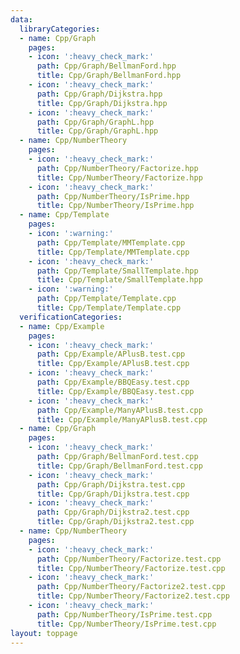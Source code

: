```yaml
---
data:
  libraryCategories:
  - name: Cpp/Graph
    pages:
    - icon: ':heavy_check_mark:'
      path: Cpp/Graph/BellmanFord.hpp
      title: Cpp/Graph/BellmanFord.hpp
    - icon: ':heavy_check_mark:'
      path: Cpp/Graph/Dijkstra.hpp
      title: Cpp/Graph/Dijkstra.hpp
    - icon: ':heavy_check_mark:'
      path: Cpp/Graph/GraphL.hpp
      title: Cpp/Graph/GraphL.hpp
  - name: Cpp/NumberTheory
    pages:
    - icon: ':heavy_check_mark:'
      path: Cpp/NumberTheory/Factorize.hpp
      title: Cpp/NumberTheory/Factorize.hpp
    - icon: ':heavy_check_mark:'
      path: Cpp/NumberTheory/IsPrime.hpp
      title: Cpp/NumberTheory/IsPrime.hpp
  - name: Cpp/Template
    pages:
    - icon: ':warning:'
      path: Cpp/Template/MMTemplate.cpp
      title: Cpp/Template/MMTemplate.cpp
    - icon: ':heavy_check_mark:'
      path: Cpp/Template/SmallTemplate.hpp
      title: Cpp/Template/SmallTemplate.hpp
    - icon: ':warning:'
      path: Cpp/Template/Template.cpp
      title: Cpp/Template/Template.cpp
  verificationCategories:
  - name: Cpp/Example
    pages:
    - icon: ':heavy_check_mark:'
      path: Cpp/Example/APlusB.test.cpp
      title: Cpp/Example/APlusB.test.cpp
    - icon: ':heavy_check_mark:'
      path: Cpp/Example/BBQEasy.test.cpp
      title: Cpp/Example/BBQEasy.test.cpp
    - icon: ':heavy_check_mark:'
      path: Cpp/Example/ManyAPlusB.test.cpp
      title: Cpp/Example/ManyAPlusB.test.cpp
  - name: Cpp/Graph
    pages:
    - icon: ':heavy_check_mark:'
      path: Cpp/Graph/BellmanFord.test.cpp
      title: Cpp/Graph/BellmanFord.test.cpp
    - icon: ':heavy_check_mark:'
      path: Cpp/Graph/Dijkstra.test.cpp
      title: Cpp/Graph/Dijkstra.test.cpp
    - icon: ':heavy_check_mark:'
      path: Cpp/Graph/Dijkstra2.test.cpp
      title: Cpp/Graph/Dijkstra2.test.cpp
  - name: Cpp/NumberTheory
    pages:
    - icon: ':heavy_check_mark:'
      path: Cpp/NumberTheory/Factorize.test.cpp
      title: Cpp/NumberTheory/Factorize.test.cpp
    - icon: ':heavy_check_mark:'
      path: Cpp/NumberTheory/Factorize2.test.cpp
      title: Cpp/NumberTheory/Factorize2.test.cpp
    - icon: ':heavy_check_mark:'
      path: Cpp/NumberTheory/IsPrime.test.cpp
      title: Cpp/NumberTheory/IsPrime.test.cpp
layout: toppage
---
```

